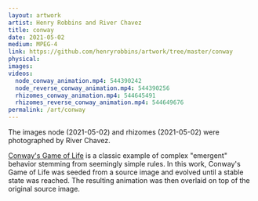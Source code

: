 ```yaml
---
layout: artwork
artist: Henry Robbins and River Chavez
title: conway
date: 2021-05-02
medium: MPEG-4
link: https://github.com/henryrobbins/artwork/tree/master/conway
physical:
images:
videos:
  node_conway_animation.mp4: 544390242
  node_reverse_conway_animation.mp4: 544390256
  rhizomes_conway_animation.mp4: 544645491
  rhizomes_reverse_conway_animation.mp4: 544649676
permalink: /art/conway
---
```

The images node (2021-05-02) and rhizomes (2021-05-02) were photographed by
River Chavez.

[Conway's Game of Life](https://en.wikipedia.org/wiki/Conway%27s_Game_of_Life)
is a classic example of complex "emergent" behavior stemming from seemingly
simple rules. In this work, Conway's Game of Life was seeded from a source
image and evolved until a stable state was reached. The resulting animation was
then overlaid on top of the original source image.